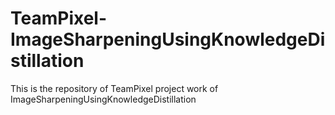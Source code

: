 # TeamPixel-ImageSharpeningUsingKnowledgeDistillation
This is the repository of TeamPixel project work of ImageSharpeningUsingKnowledgeDistillation

